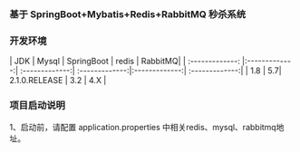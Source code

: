 ### 基于 SpringBoot+Mybatis+Redis+RabbitMQ 秒杀系统

### 开发环境

| JDK | Mysql  | SpringBoot | redis | RabbitMQ| 
| :-------------: |:-------------:| :-------------:| :-------------:|:-------------:| :-------------:|
| 1.8 | 5.7| 2.1.0.RELEASE | 3.2 | 4.X | 

### 项目启动说明
1、启动前，请配置 application.properties 中相关redis、mysql、rabbitmq地址。



